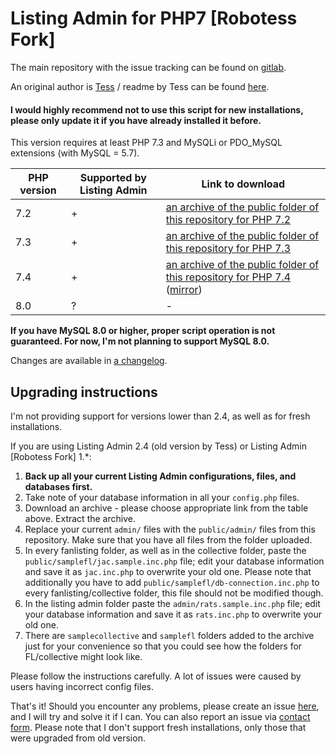 # Listing Admin for PHP7 [Robotess Fork]

The main repository with the issue tracking can be found on [gitlab](https://gitlab.com/tfl-php-scripts/listing-admin).

An original author is [Tess](http://scripts.wyngs.net) / readme by Tess can be found [here](https://gitlab.com/tfl-php-scripts/listing-admin/-/blob/master/readme.txt).

#### I would highly recommend not to use this script for new installations, please only update it if you have already installed it before.

This version requires at least PHP 7.3 and MySQLi or PDO_MySQL extensions (with MySQL = 5.7).

| PHP version | Supported by Listing Admin | Link to download |
|------------------------------------------|-------------------------|---------------------|
| 7.2 | + |[an archive of the public folder of this repository for PHP 7.2](https://scripts.robotess.net/files/listing-admin/php72-php73-master.zip)|
| 7.3 | + |[an archive of the public folder of this repository for PHP 7.3](https://scripts.robotess.net/files/listing-admin/php72-php73-master.zip)| 
| 7.4 | + |[an archive of the public folder of this repository for PHP 7.4](https://gitlab.com/tfl-php-scripts/enthusiast/-/archive/master/listing-admin-master.zip?path=public) ([mirror](https://scripts.robotess.net/files/listing-admin/php74-master.zip))|
| 8.0 | ? |-|

**If you have MySQL 8.0 or higher, proper script operation is not guaranteed. For now, I'm not planning to support MySQL
8.0.**

Changes are available in [a changelog](https://gitlab.com/tfl-php-scripts/listing-admin/-/blob/master/CHANGELOG.md).

## Upgrading instructions

I'm not providing support for versions lower than 2.4, as well as for fresh installations.

If you are using Listing Admin 2.4 (old version by Tess) or Listing Admin [Robotess Fork] 1.*:

1. **Back up all your current Listing Admin configurations, files, and databases first.**
2. Take note of your database information in all your `config.php` files.
3. Download an archive - please choose appropriate link from the table above. Extract the archive.
4. Replace your current `admin/` files with the `public/admin/` files from this repository. Make sure that you have all
   files from the folder uploaded.
5. In every fanlisting folder, as well as in the collective folder, paste the `public/samplefl/jac.sample.inc.php` file;
   edit your database information and save it as `jac.inc.php` to overwrite your old one. Please note that additionally
   you have to add `public/samplefl/db-connection.inc.php` to every fanlisting/collective folder, this file should not
   be modified though.
6. In the listing admin folder paste the `admin/rats.sample.inc.php` file; edit your database information and save it
   as `rats.inc.php` to overwrite your old one.
7. There are `samplecollective` and `samplefl` folders added to the archive just for your convenience so that you could
   see how the folders for FL/collective might look like.

Please follow the instructions carefully. A lot of issues were caused by users having incorrect config files.

That's it! Should you encounter any problems, please create an issue [here](https://gitlab.com/tfl-php-scripts/listing-admin/-/issues), and I will try and solve it if I can. You can also report an issue via [contact form](http://contact.robotess.net?box=scripts&subject=Issue+with+Listing+Admin). Please note
that I don't support fresh installations, only those that were upgraded from old version.
